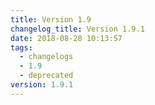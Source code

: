 ```yaml
---
title: Version 1.9
changelog_title: Version 1.9.1
date: 2018-08-28 10:13:57
tags:
  - changelogs
  - 1.9
  - deprecated
version: 1.9.1
---
```


<script src="https://gist.github.com/spinnaker-release/9323c90ab2088d89e68ce2a7ef7e5809.js"/>
